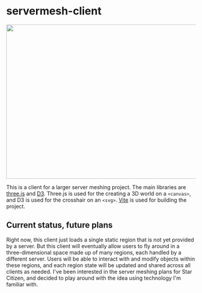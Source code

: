 # servermesh-client
<img src="servermesh-client.gif" width="640" height="411">

This is a client for a larger server meshing project.
The main libraries are [three.js](https://threejs.org/) and [D3](https://d3js.org/).
Three.js is used for the creating a 3D world on a `<canvas>`, and D3 is used for the crosshair on an `<svg>`.
[Vite](https://vitejs.dev/) is used for building the project.

## Current status, future plans
Right now, this client just loads a single static region that is not yet provided by a server.
But this client will eventually allow users to fly around in a three-dimensional space made up of many regions, each handled by a different server.
Users will be able to interact with and modify objects within these regions, and each region state will be updated and shared across all clients as needed.
I've been interested in the server meshing plans for Star Citizen, and decided to play around with the idea using technology I'm familiar with.
